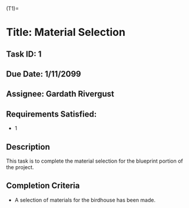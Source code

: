 (T1)=

# Title: Material Selection

## Task ID: 1

## Due Date: 1/11/2099

## Assignee: Gardath Rivergust

## Requirements Satisfied:

-   1

## Description

This task is to complete the material selection for the blueprint portion of
the project.

## Completion Criteria

-   A selection of materials for the birdhouse has been made.
